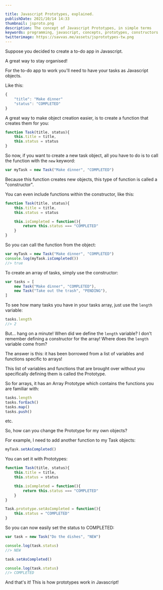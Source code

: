 ```yaml
---

title: Javascript Prototypes, explained.
publishDate: 2021/10/14 14:33
thumbnail: jsproto.png
description: The concept of Javascript Prototypes, in simple terms
keywords: programming, javascript, concepts, prototypes, constructors
twitterimage: https://savvas.me/assets/jsprototypes-tw.png
---
```


Suppose you decided to create a to-do app in Javascript.

A great way to stay organised!

For the to-do app to work you'll need to have your tasks as Javascript objects.

Like this:

```js
{
    "title": "Make dinner"
    "status": "COMPLETED"
}
```

A great way to make object creation easier, is to create a function that creates them for you:

```js
function Task(title, status){
    this.title = title,
    this.status = status
}
```

So now, if you want to create a new task object, all you have to do is to call the function with the `new` keyword:

```js
var myTask = new Task("Make dinner", "COMPLETED")
```

Because this function creates new objects, this type of function is called a "constructor".

You can even include functions within the constructor, like this:

```js
function Task(title, status){
    this.title = title,
    this.status = status

    this.isCompleted = function(){
        return this.status === "COMPLETED"
    }
}
```

So you can call the function from the object:

```js
var myTask = new Task("Make dinner", "COMPLETED")
console.log(myTask.isCompleted())
//> true
```

To create an array of tasks, simply use the constructor:

```js
var tasks = [
    new Task("Make dinner", "COMPLETED"),
    new Task("Take out the trash", "PENDING"),
]
```

To see how many tasks you have in your tasks array, just use the `length` variable:

```js
tasks.length
//> 2
```

But... hang on a minute! When did we define the `length` variable? I don't remember defining a constructor for the array! Where does the `length` variable come from?

The answer is this: it has been borrowed from a list of variables and functions specific to arrays!

This list of variables and functions that are brought over without you specifically defining them is called the Prototype.

So for arrays, it has an Array Prototype which contains the functions you are familiar with:

```js
tasks.length
tasks.forEach()
tasks.map()
tasks.push()
```
etc.

So, how can you change the Prototype for my own objects?

For example, I need to add another function to my Task objects:

```js
myTask.setAsCompleted()
```

You can set it with Prototypes:

```js
function Task(title, status){
    this.title = title,
    this.status = status

    this.isCompleted = function(){
        return this.status === "COMPLETED"
    }
}

Task.prototype.setAsCompleted = function(){
    this.status = "COMPLETED"
}
```

So you can now easily set the status to COMPLETED:

```js
var task = new Task("Do the dishes", "NEW")

console.log(task.status)
//> NEW

task.setAsCompleted()

console.log(task.status)
//> COMPLETED
```

And that's it! This is how prototypes work in Javascript!